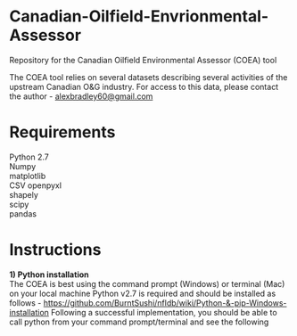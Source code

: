 # Canadian-Oilfield-Envrionmental-Assessor
Repository for the Canadian Oilfield Environmental Assessor (COEA) tool  
  
The COEA tool relies on several datasets describing several activities of the upstream Canadian O&G industry. For access to this data, please contact the author - alexbradley60@gmail.com

# Requirements
Python 2.7  
Numpy  
matplotlib  
CSV 
openpyxl   
shapely  
scipy  
pandas

# Instructions
**1) Python installation**   
The COEA is best using the command prompt (Windows) or terminal (Mac) on your local machine
Python v2.7 is required and should be installed as follows - https://github.com/BurntSushi/nfldb/wiki/Python-&-pip-Windows-installation
Following a successful implementation, you should be able to call python from your command prompt/terminal and see the following 


